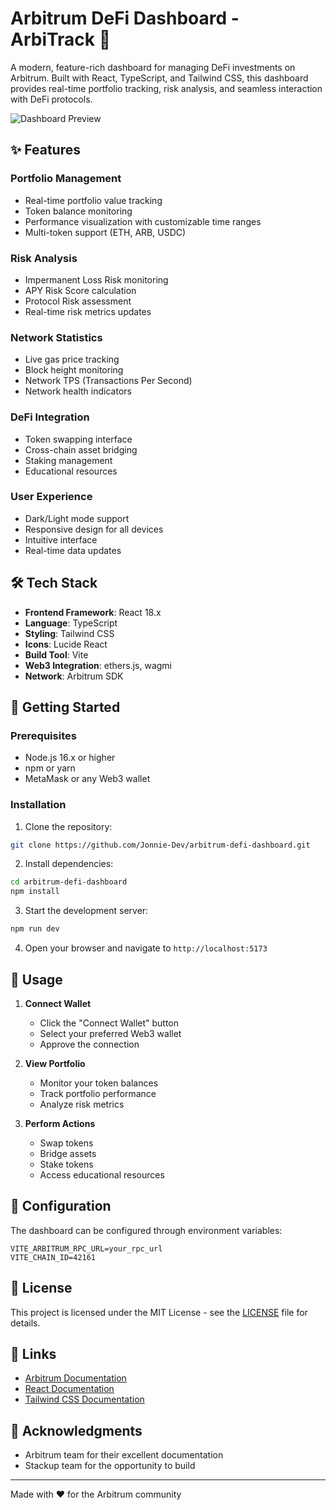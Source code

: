 # Arbitrum DeFi Dashboard - ArbiTrack 🚀

A modern, feature-rich dashboard for managing DeFi investments on Arbitrum. Built with React, TypeScript, and Tailwind CSS, this dashboard provides real-time portfolio tracking, risk analysis, and seamless interaction with DeFi protocols.

![Dashboard Preview](https://images.unsplash.com/photo-1642790106117-e829e14a795f?auto=format&fit=crop&q=80&w=2000&h=600)

## ✨ Features

### Portfolio Management

- Real-time portfolio value tracking
- Token balance monitoring
- Performance visualization with customizable time ranges
- Multi-token support (ETH, ARB, USDC)

### Risk Analysis

- Impermanent Loss Risk monitoring
- APY Risk Score calculation
- Protocol Risk assessment
- Real-time risk metrics updates

### Network Statistics

- Live gas price tracking
- Block height monitoring
- Network TPS (Transactions Per Second)
- Network health indicators

### DeFi Integration

- Token swapping interface
- Cross-chain asset bridging
- Staking management
- Educational resources

### User Experience

- Dark/Light mode support
- Responsive design for all devices
- Intuitive interface
- Real-time data updates

## 🛠 Tech Stack

- **Frontend Framework**: React 18.x
- **Language**: TypeScript
- **Styling**: Tailwind CSS
- **Icons**: Lucide React
- **Build Tool**: Vite
- **Web3 Integration**: ethers.js, wagmi
- **Network**: Arbitrum SDK

## 🚀 Getting Started

### Prerequisites

- Node.js 16.x or higher
- npm or yarn
- MetaMask or any Web3 wallet

### Installation

1. Clone the repository:

```bash
git clone https://github.com/Jonnie-Dev/arbitrum-defi-dashboard.git
```

2. Install dependencies:

```bash
cd arbitrum-defi-dashboard
npm install
```

3. Start the development server:

```bash
npm run dev
```

4. Open your browser and navigate to `http://localhost:5173`

## 📖 Usage

1. **Connect Wallet**

   - Click the "Connect Wallet" button
   - Select your preferred Web3 wallet
   - Approve the connection

2. **View Portfolio**

   - Monitor your token balances
   - Track portfolio performance
   - Analyze risk metrics

3. **Perform Actions**
   - Swap tokens
   - Bridge assets
   - Stake tokens
   - Access educational resources

## 🔧 Configuration

The dashboard can be configured through environment variables:

```env
VITE_ARBITRUM_RPC_URL=your_rpc_url
VITE_CHAIN_ID=42161
```

## 📝 License

This project is licensed under the MIT License - see the [LICENSE](LICENSE) file for details.

## 🔗 Links

- [Arbitrum Documentation](https://developer.arbitrum.io/)
- [React Documentation](https://reactjs.org/)
- [Tailwind CSS Documentation](https://tailwindcss.com/)

## 🙏 Acknowledgments

- Arbitrum team for their excellent documentation
- Stackup team for the opportunity to build

---

Made with ❤️ for the Arbitrum community
